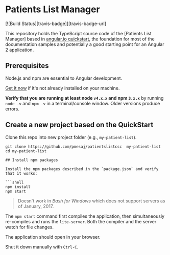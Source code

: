 # Patients List Manager
[![Build Status][travis-badge]][travis-badge-url]

This repository holds the TypeScript source code of the [Patients List Manager] based in [angular.io quickstart](https://angular.io/docs/ts/latest/quickstart.html),
the foundation for most of the documentation samples and potentially a good starting point for an Angular 2 application.

## Prerequisites

Node.js and npm are essential to Angular development. 
    
<a href="https://docs.npmjs.com/getting-started/installing-node" target="_blank" title="Installing Node.js and updating npm">
Get it now</a> if it's not already installed on your machine.
 
**Verify that you are running at least node `v4.x.x` and npm `3.x.x`**
by running `node -v` and `npm -v` in a terminal/console window.
Older versions produce errors.

## Create a new project based on the QuickStart

Clone this repo into new project folder (e.g., `my-patient-list`).
```shell
git clone https://github.com/pmesaj/patientslistcsc  my-patient-list
cd my-patient-list

## Install npm packages

Install the npm packages described in the `package.json` and verify that it works:

```shell
npm install
npm start
```

>Doesn't work in _Bash for Windows_ which does not support servers as of January, 2017.

The `npm start` command first compiles the application, 
then simultaneously re-compiles and runs the `lite-server`.
Both the compiler and the server watch for file changes.

The application should open in your browser.

Shut it down manually with `Ctrl-C`.




